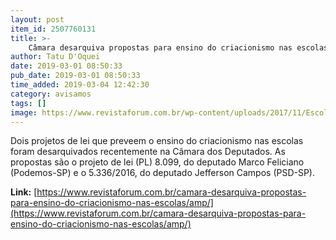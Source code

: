 ```yaml
---
layout: post
item_id: 2507760131
title: >-
    Câmara desarquiva propostas para ensino do criacionismo nas escolas
author: Tatu D'Oquei
date: 2019-03-01 08:50:33
pub_date: 2019-03-01 08:50:33
time_added: 2019-03-04 12:42:30
category: avisamos
tags: []
image: https://www.revistaforum.com.br/wp-content/uploads/2017/11/Escola-sem-partido.jpg
---
```


Dois projetos de lei que preveem o ensino do criacionismo nas escolas foram desarquivados recentemente na Câmara dos Deputados. As propostas são o projeto de lei (PL) 8.099, do deputado Marco Feliciano (Podemos-SP) e o 5.336/2016, do deputado Jefferson Campos (PSD-SP).

**Link:** [https://www.revistaforum.com.br/camara-desarquiva-propostas-para-ensino-do-criacionismo-nas-escolas/amp/](https://www.revistaforum.com.br/camara-desarquiva-propostas-para-ensino-do-criacionismo-nas-escolas/amp/)

